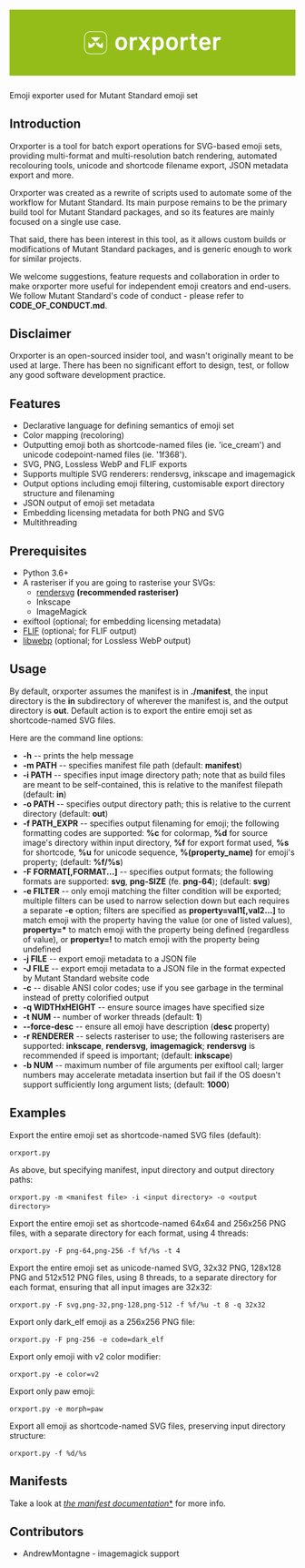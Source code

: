 ![Orxporter logo with 'orxporter' next to it, in white against a lime green background.](orxporter_logo.png)
=========

Emoji exporter used for Mutant Standard emoji set

Introduction
------------

Orxporter is a tool for batch export operations for SVG-based emoji sets, providing multi-format and multi-resolution batch rendering, automated recolouring tools, unicode and shortcode filename export, JSON metadata export and more.

Orxporter was created as a rewrite of scripts used to automate some of the
workflow for Mutant Standard. Its main purpose remains to be the primary build
tool for Mutant Standard packages, and so its features are mainly focused on a
single use case.

That said, there has been interest in this tool, as it allows custom builds
or modifications of Mutant Standard packages, and is generic enough to work
for similar projects.

We welcome suggestions, feature requests and collaboration in order to make
orxporter more useful for independent emoji creators and end-users. We follow
Mutant Standard's code of conduct - please refer to **CODE_OF_CONDUCT.md**.

Disclaimer
----------

Orxporter is an open-sourced insider tool, and wasn't originally meant to be
used at large. There has been no significant effort to design, test, or follow
any good software development practice.

Features
--------

* Declarative language for defining semantics of emoji set
* Color mapping (recoloring)
* Outputting emoji both as shortcode-named files (ie. 'ice_cream') and unicode codepoint-named files (ie. '1f368').
* SVG, PNG, Lossless WebP and FLIF exports
* Supports multiple SVG renderers: rendersvg, inkscape and imagemagick
* Output options including emoji filtering, customisable export directory
  structure and filenaming
* JSON output of emoji set metadata
* Embedding licensing metadata for both PNG and SVG
* Multithreading

Prerequisites
-------------

* Python 3.6+
* A rasteriser if you are going to rasterise your SVGs:
    * [rendersvg](https://github.com/RazrFalcon/resvg/tree/master/tools/rendersvg) **(recommended rasteriser)**
    * Inkscape
    * ImageMagick
* exiftool (optional; for embedding licensing metadata)
* [FLIF](https://github.com/FLIF-hub/FLIF) (optional; for FLIF output)
* [libwebp](https://developers.google.com/speed/webp/docs/precompiled) (optional; for Lossless WebP output)

Usage
-----

By default, orxporter assumes the manifest is in **./manifest**, the input
directory is the **in** subdirectory of wherever the manifest is, and the
output directory is **out**. Default action is to export the entire emoji set
as shortcode-named SVG files.

Here are the command line options:

* **-h** -- prints the help message
* **-m PATH** -- specifies manifest file path (default: **manifest**)
* **-i PATH** -- specifies input image directory path; note that as build
  files are meant to be self-contained, this is relative to the manifest
  filepath (default: **in**)
* **-o PATH** -- specifies output directory path; this is relative to the
  current directory (default: **out**)
* **-f PATH_EXPR** -- specifies output filenaming for emoji; the following
  formatting codes are supported: **%c** for colormap, **%d** for source
  image's directory within input directory, **%f** for export format used,
  **%s** for shortcode, **%u** for unicode sequence, **%(property_name)** for
  emoji's property; (default: **%f/%s**)
* **-F FORMAT[,FORMAT...]** -- specifies output formats; the following
  formats are supported: **svg**, **png-SIZE** (fe. **png-64**); (default:
  **svg**)
* **-e FILTER** -- only emoji matching the filter condition will be exported;
  multiple filters can be used to narrow selection down but each requires a
  separate **-e** option; filters are specified as **property=val1[,val2...]**
  to match emoji with the property having the value (or one of listed values),
  __property=*__ to match emoji with the property being defined (regardless of
  value), or **property=!** to match emoji with the property being undefined
* **-j FILE** -- export emoji metadata to a JSON file
* **-J FILE** -- export emoji metadata to a JSON file in the format expected
  by Mutant Standard website code
* **-c** -- disable ANSI color codes; use if you see garbage in the terminal
  instead of pretty colorified output
* **-q WIDTHxHEIGHT** -- ensure source images have specified size
* **-t NUM** -- number of worker threads (default: **1**)
* **--force-desc** -- ensure all emoji have description (**desc** property)
* **-r RENDERER** -- selects rasteriser to use; the following rasterisers are
  supported: **inkscape**, **rendersvg**, **imagemagick**; **rendersvg** is
  recommended if speed is important; (default: **inkscape**)
* **-b NUM** -- maximum number of file arguments per exiftool call; larger
  numbers may accelerate metadata insertion but fail if the OS doesn't support
  sufficiently long argument lists; (default: **1000**)

Examples
--------

Export the entire emoji set as shortcode-named SVG files (default):
```
orxport.py
```

As above, but specifying manifest, input directory and output directory paths:

```
orxport.py -m <manifest file> -i <input directory> -o <output directory>
```

Export the entire emoji set as shortcode-named 64x64 and 256x256 PNG files,
with a separate directory for each format, using 4 threads:

```
orxport.py -F png-64,png-256 -f %f/%s -t 4
```

Export the entire emoji set as unicode-named SVG, 32x32 PNG, 128x128 PNG and
512x512 PNG files, using 8 threads, to a separate directory for each format,
ensuring that all input images are 32x32:

```
orxport.py -F svg,png-32,png-128,png-512 -f %f/%u -t 8 -q 32x32
```

Export only dark_elf emoji as a 256x256 PNG file:

```
orxport.py -F png-256 -e code=dark_elf
```

Export only emoji with v2 color modifier:

```
orxport.py -e color=v2
```

Export only paw emoji:

```
orxport.py -e morph=paw
```

Export all emoji as shortcode-named SVG files, preserving input directory
structure:

```
orxport.py -f %d/%s
```

Manifests
---------

Take a look at [*the manifest documentation**](docs/manifest.md) for more info.

Contributors
------------

* AndrewMontagne - imagemagick support
